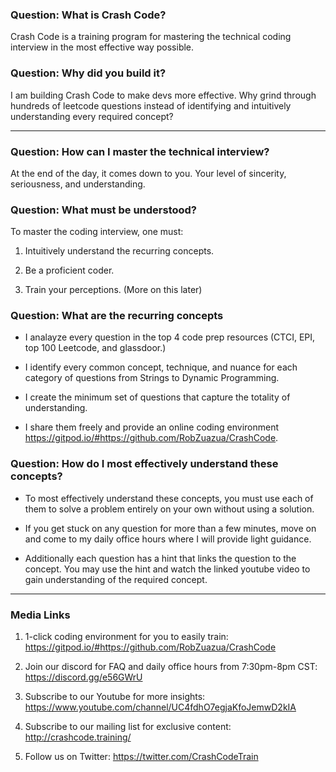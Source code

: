 ### Question: What is Crash Code?

Crash Code is a training program for mastering the technical coding interview in the most effective way possible.

### Question: Why did you build it?

I am building Crash Code to make devs more effective. Why grind through hundreds of leetcode questions instead of identifying and intuitively understanding every required concept?

---

### Question: How can I master the technical interview?

At the end of the day, it comes down to you. Your level of sincerity, seriousness, and understanding.

### Question: What must be understood?

To master the coding interview, one must:

1. Intuitively understand the recurring concepts.

2. Be a proficient coder. 

3. Train your perceptions. (More on this later)

### Question: What are the recurring concepts

- I analayze every question in the top 4 code prep resources (CTCI, EPI, top 100 Leetcode, and glassdoor.) 

- I identify every common concept, technique, and nuance for each category of questions from Strings to Dynamic Programming.

- I create the minimum set of questions that capture the totality of understanding. 

- I share them freely and provide an online coding environment https://gitpod.io/#https://github.com/RobZuazua/CrashCode.

### Question: How do I most effectively understand these concepts?

- To most effectively understand these concepts, you must use each of them to solve a problem entirely on your own without using a solution.

- If you get stuck on any question for more than a few minutes, move on and come to my daily office hours where I will provide light guidance. 

- Additionally each question has a hint that links the question to the concept. You may use the hint and watch the linked youtube video to gain understanding of the required concept. 

---

### Media Links

1. 1-click coding environment for you to easily train: https://gitpod.io/#https://github.com/RobZuazua/CrashCode

2. Join our discord for FAQ and daily office hours from 7:30pm-8pm CST: https://discord.gg/e56GWrU

3. Subscribe to our Youtube for more insights: https://www.youtube.com/channel/UC4fdhO7egjaKfoJemwD2kIA

4. Subscribe to our mailing list for exclusive content: http://crashcode.training/

5. Follow us on Twitter: https://twitter.com/CrashCodeTrain
